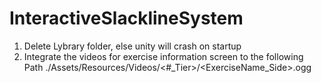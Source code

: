 # InteractiveSlacklineSystem

1. Delete Lybrary folder, else unity will crash on startup
2. Integrate the videos for exercise information screen to the following Path ./Assets/Resources/Videos/<#_Tier>/<ExerciseName_Side>.ogg
